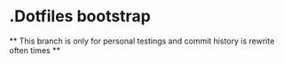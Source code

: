 # .Dotfiles bootstrap

** This branch is only for personal testings and commit history is rewrite often times **
